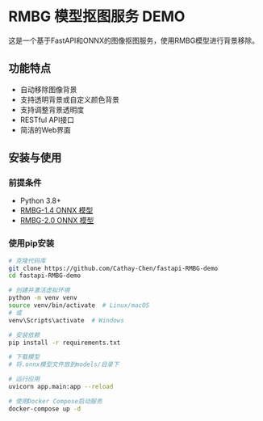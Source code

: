 # RMBG 模型抠图服务 DEMO

这是一个基于FastAPI和ONNX的图像抠图服务，使用RMBG模型进行背景移除。

## 功能特点

- 自动移除图像背景
- 支持透明背景或自定义颜色背景
- 支持调整背景透明度
- RESTful API接口
- 简洁的Web界面

## 安装与使用

### 前提条件

- Python 3.8+
- [RMBG-1.4 ONNX 模型](https://huggingface.co/briaai/RMBG-1.4)
- [RMBG-2.0 ONNX 模型](https://huggingface.co/briaai/RMBG-2.0)

### 使用pip安装

```bash
# 克隆代码库
git clone https://github.com/Cathay-Chen/fastapi-RMBG-demo
cd fastapi-RMBG-demo

# 创建并激活虚拟环境
python -m venv venv
source venv/bin/activate  # Linux/macOS
# 或
venv\Scripts\activate  # Windows

# 安装依赖
pip install -r requirements.txt

# 下载模型
# 将.onnx模型文件放到models/目录下

# 运行应用
uvicorn app.main:app --reload

# 使用Docker Compose启动服务
docker-compose up -d
```

